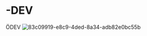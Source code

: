 # -DEV
ÖDEV
![83c09919-e8c9-4ded-8a34-adb82e0bc55b](https://user-images.githubusercontent.com/115072839/199317598-f32f866a-9744-46c3-82d8-696187d14e70.jpg)
